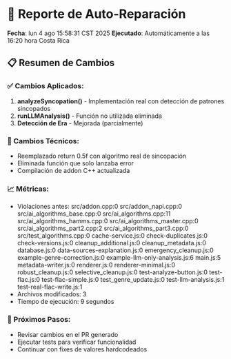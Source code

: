 # 🤖 Reporte de Auto-Reparación
**Fecha**: lun  4 ago 15:58:31 CST 2025
**Ejecutado**: Automáticamente a las 16:20 hora Costa Rica

## 📋 Resumen de Cambios

### ✅ Cambios Aplicados:
1. **analyzeSyncopation()** - Implementación real con detección de patrones sincopados
2. **runLLMAnalysis()** - Función no utilizada eliminada
3. **Detección de Era** - Mejorada (parcialmente)

### 🔧 Cambios Técnicos:
- Reemplazado return 0.5f con algoritmo real de sincopación
- Eliminada función que solo lanzaba error
- Compilación de addon C++ actualizada

### 📈 Métricas:
- Violaciones antes: src/addon.cpp:0
src/addon_napi.cpp:0
src/ai_algorithms_base.cpp:0
src/ai_algorithms.cpp:11
src/ai_algorithms_hamms.cpp:0
src/ai_algorithms_master.cpp:0
src/ai_algorithms_part2.cpp:2
src/ai_algorithms_part3.cpp:0
src/test_algorithms.cpp:0
cache-service.js:0
check-duplicates.js:0
check-versions.js:0
cleanup_additional.js:0
cleanup_metadata.js:0
database.js:0
data-sources-explanation.js:0
emergency_cleanup.js:0
example-genre-correction.js:0
example-llm-only-analysis.js:6
main.js:5
metadata-writer.js:0
renderer.js:0
renderer-minimal.js:0
robust_cleanup.js:0
selective_cleanup.js:0
test-analyze-button.js:0
test-flac.js:0
test-flac-simple.js:0
test_genre_update.js:0
test-llm-analysis.js:1
test-real-flac-write.js:1
- Archivos modificados: 3
- Tiempo de ejecución: 9 segundos

### 🚀 Próximos Pasos:
- Revisar cambios en el PR generado
- Ejecutar tests para verificar funcionalidad
- Continuar con fixes de valores hardcodeados

